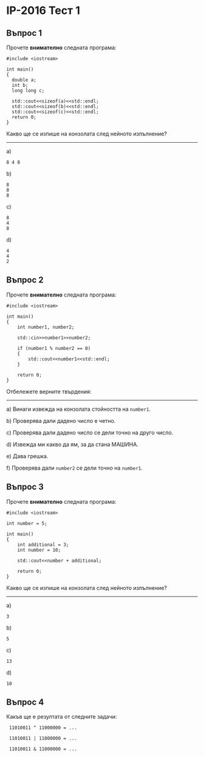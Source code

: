 # IP-2016 Тест 1

## Въпрос 1

Прочете **внимателно** следната програма:
```
#include <iostream>

int main()
{
  double a;
  int b;
  long long c;

  std::cout<<sizeof(a)<<std::endl;
  std::cout<<sizeof(b)<<std::endl;
  std::cout<<sizeof(c)<<std::endl;
  return 0;
}

``` 

Какво ще се изпише на конзолата след нейното изпълнение?

------------------------

a) 
```
8 4 8
```

b)
```
8
8
8
```

c)
```
8
4
8
```

d)
```
4
4
2
```

## Въпрос 2


Прочете **внимателно** следната програма:

```
#include <iostream>

int main()
{
    int number1, number2;

    std::cin>>number1>>number2;

    if (number1 % number2 == 0)
    {
        std::cout<<number1<<std::endl;
    }

    return 0;
}

```


Отбележете верните твърдения:

---------------------------

a) Винаги извежда на конзолата стойността на ```number1```.

b) Проверява дали дадено число е четно.

c) Проверява дали дадено число се дели точно на друго число.

d) Извежда ми какво да ям, за да стана МАШИНА.

e) Дава грешка.

f) Проверява дали ```number2``` се дели точно на ```number1```.


## Въпрос 3

Прочете **внимателно** следната програма:

```
#include <iostream>

int number = 5;

int main()
{
    int additional = 3;
    int number = 10;

    std::cout<<number + additional;

    return 0;
}
```

Какво ще се изпише на конзолата след нейното изпълнение?

---------

a)
```
3
```

b)
```
5
```

c)
```
13
```

d)
```
10
```


## Въпрос 4

Какъв ще е резултата от следните задачи:

``` 11010011 ^ 11000000 = ...```

``` 11010011 | 11000000 = ...```

``` 11010011 & 11000000 = ...```
